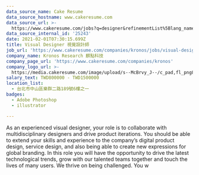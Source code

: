```yaml
---
data_source_name: Cake Resume
data_source_hostname: www.cakeresume.com
data_source_url: >-
  https://www.cakeresume.com/jobs?q=designer&refinementList%5Blang_name%5D%5B0%5D=English&refinementList%5Bsalary_type%5D=per_year
data_source_internal_id: '25243'
date: 2021-02-01T07:30:15.699Z
title: Visual Designer 視覺設計師
job_url: 'https://www.cakeresume.com/companies/kronos/jobs/visual-designer-48745b'
company_name: Kronos Research 麒點科技
company_page_url: 'https://www.cakeresume.com/companies/kronos'
company_logo_url: >-
  https://media.cakeresume.com/image/upload/s--McBrvy_J--/c_pad,fl_png8,h_200,w_200/v1578283593/oah25nx6qnylshhzlpzk.png
salary_text: TWD800000 - TWD1500000
location_list:
  - 台北市中山區樂群二路189號6樓之一
badges:
  - Adobe Photoshop
  - illustrator

---
```


As an experienced visual designer, your role is to collaborate with multidisciplinary designers and drive product iterations. You should be able to extend your skills and experience to the company’s digital product design, service design, and also being able to create new expressions for global branding. In this role you will have the opportunity to drive the latest technological trends, grow with our talented teams together and touch the lives of many users. We thrive on being challenged. You w